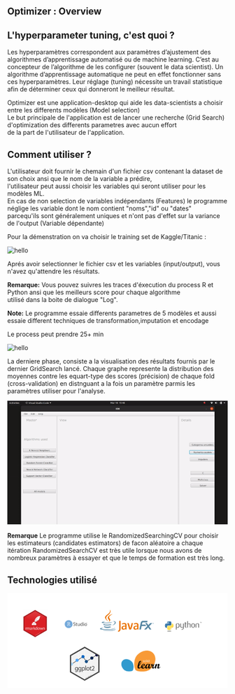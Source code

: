 ## Optimizer : Overview

## L'hyperparameter tuning, c'est quoi ?
Les hyperparamètres correspondent aux paramètres d’ajustement des algorithmes d’apprentissage automatisé ou de machine learning. C’est au concepteur de l’algorithme de les configurer (souvent le data scientist). Un algorithme d’apprentissage automatique ne peut en effet fonctionner sans ces hyperparamètres. Leur réglage (tuning) nécessite un travail statistique afin de déterminer ceux qui donneront le meilleur résultat.


Optimizer est une application-desktop qui aide les data-scientists a choisir entre les differents modèles (Model selection)  
Le but principale de l'application est de lancer une recherche (Grid Search) d'optimization des differents parametres avec aucun effort  
de la part de l'utilisateur de l'application.

## Comment utiliser ?

L'utilisateur doit fournir le chemain d'un fichier csv contenant la dataset de son choix ansi que le nom de la variable a prédire,  
l'utilisateur peut aussi choisir les variables qui seront utiliser pour les modèles ML.  
En cas de non selection de variables indépendants (Features) le programme néglige les variable dont le nom contient "noms","id" ou "dates"  
parcequ'ils sont généralement uniques et n'ont pas d'effet sur la variance de l'output (Variable dépendante)

Pour la démenstration on va choisir le training set de Kaggle/Titanic :

![hello](./Presentation/GIF1.gif)

Aprés avoir selectionner le fichier csv et les variables (input/output), vous n'avez qu'attendre les résultats.

**Remarque:** Vous pouvez suivres les traces d'éxecution du process R et Python ansi que les meilleurs score pour chaque algorithme  
utilisé dans la boite de dialogue "Log".

**Note:** Le programme essaie differents parametres de 5 modèles et aussi essaie different techniques de transformation,imputation et encodage

Le process peut prendre 25+ min

![hello](./Presentation/GIF2.gif)

La derniere phase, consiste a la visualisation des résultats fournis par le dernier GridSearch lancé.
Chaque graphe represente la distribution des moyennes contre les equart-type des scores (précision) de chaque fold (cross-validation) en distnguant a la fois un paramètre parmis les paramètres utiliser pour l'analyse.

![hello](./Presentation/GIF3.gif)


**Remarque** Le programme utilise le RandomizedSearchingCV pour choisir les estimateurs (candidates estimators) de facon aléatoire a chaque itération 
RandomizedSearchCV est très utile lorsque nous avons de nombreux paramètres à essayer et que le temps de formation est très long.


## Technologies utilisé
![](Presentation/tech.png)
